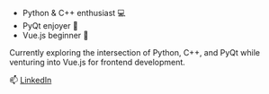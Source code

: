 ##
- Python & C++ enthusiast 💻
- PyQt enjoyer 🚀
- Vue.js beginner 🌱

Currently exploring the intersection of Python, C++, and PyQt while venturing into Vue.js for frontend development.

📫 [LinkedIn](https://www.linkedin.com/in/kosma-g%C4%85siorowski-3a139b239/)
